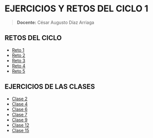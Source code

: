 # EJERCICIOS Y RETOS DEL CICLO 1

> **Docente:**
César Augusto Díaz Arriaga
## RETOS DEL CICLO

* [Reto 1](RETOS-CICLO-1/RETO-1/)
* [Reto 2](RETOS-CICLO-1/RETO-2/)
* [Reto 3](RETOS-CICLO-1/RETO-3/)
* [Reto 4](RETOS-CICLO-1/RETO-4/)
* [Reto 5](RETOS-CICLO-1/RETO-/5)

## EJERCICIOS DE LAS CLASES

* [Clase 2](EJERCICIOS-EN-CLASE/CLASE-2/)
* [Clase 4](EJERCICIOS-EN-CLASE/CLASE-4/)
* [Clase 6](EJERCICIOS-EN-CLASE/CLASE-6/)
* [Clase 7](EJERCICIOS-EN-CLASE/CLASE-7/)
* [Clase 9](EJERCICIOS-EN-CLASE/CLASE-9/)
* [Clase 12](EJERCICIOS-EN-CLASE/CLASE-12/)
* [Clase 15](EJERCICIOS-EN-CLASE/CLASE-15/)
